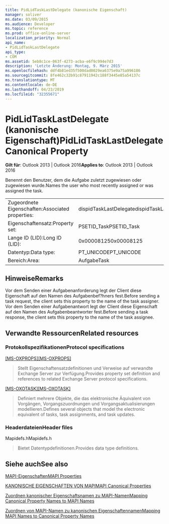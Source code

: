 ```yaml
---
title: PidLidTaskLastDelegate (kanonische Eigenschaft)
manager: soliver
ms.date: 03/09/2015
ms.audience: Developer
ms.topic: reference
ms.prod: office-online-server
localization_priority: Normal
api_name:
- PidLidTaskLastDelegate
api_type:
- COM
ms.assetid: 5eb8c1ce-063f-4273-acba-e6f9c994e7d3
description: 'Letzte Änderung: Montag, 9. März 2015'
ms.openlocfilehash: ddf4b81ed35f500dad0029ea6375e9a75a996186
ms.sourcegitcommit: 8fe462c32b91c87911942c188f3445e85a54137c
ms.translationtype: MT
ms.contentlocale: de-DE
ms.lasthandoff: 04/23/2019
ms.locfileid: "32355671"
---
```

# <a name="pidlidtasklastdelegate-canonical-property"></a><span data-ttu-id="7e4de-103">PidLidTaskLastDelegate (kanonische Eigenschaft)</span><span class="sxs-lookup"><span data-stu-id="7e4de-103">PidLidTaskLastDelegate Canonical Property</span></span>

  
  
<span data-ttu-id="7e4de-104">**Gilt für**: Outlook 2013 | Outlook 2016</span><span class="sxs-lookup"><span data-stu-id="7e4de-104">**Applies to**: Outlook 2013 | Outlook 2016</span></span> 
  
 <span data-ttu-id="7e4de-105">Benennt den Benutzer, dem die Aufgabe zuletzt zugewiesen oder zugewiesen wurde.</span><span class="sxs-lookup"><span data-stu-id="7e4de-105">Names the user who most recently assigned or was assigned the task.</span></span> 
  
|||
|:-----|:-----|
|<span data-ttu-id="7e4de-106">Zugeordnete Eigenschaften:</span><span class="sxs-lookup"><span data-stu-id="7e4de-106">Associated properties:</span></span>  <br/> |<span data-ttu-id="7e4de-107">dispidTaskLastDelegate</span><span class="sxs-lookup"><span data-stu-id="7e4de-107">dispidTaskLastDelegate</span></span>  <br/> |
|<span data-ttu-id="7e4de-108">Eigenschaftensatz:</span><span class="sxs-lookup"><span data-stu-id="7e4de-108">Property set:</span></span>  <br/> |<span data-ttu-id="7e4de-109">PSETID_Task</span><span class="sxs-lookup"><span data-stu-id="7e4de-109">PSETID_Task</span></span>  <br/> |
|<span data-ttu-id="7e4de-110">Lange ID (LID):</span><span class="sxs-lookup"><span data-stu-id="7e4de-110">Long ID (LID):</span></span>  <br/> |<span data-ttu-id="7e4de-111">0x00008125</span><span class="sxs-lookup"><span data-stu-id="7e4de-111">0x00008125</span></span>  <br/> |
|<span data-ttu-id="7e4de-112">Datentyp:</span><span class="sxs-lookup"><span data-stu-id="7e4de-112">Data type:</span></span>  <br/> |<span data-ttu-id="7e4de-113">PT_UNICODE</span><span class="sxs-lookup"><span data-stu-id="7e4de-113">PT_UNICODE</span></span>  <br/> |
|<span data-ttu-id="7e4de-114">Bereich:</span><span class="sxs-lookup"><span data-stu-id="7e4de-114">Area:</span></span>  <br/> |<span data-ttu-id="7e4de-115">Aufgabe</span><span class="sxs-lookup"><span data-stu-id="7e4de-115">Task</span></span>  <br/> |
   
## <a name="remarks"></a><span data-ttu-id="7e4de-116">Hinweise</span><span class="sxs-lookup"><span data-stu-id="7e4de-116">Remarks</span></span>

<span data-ttu-id="7e4de-117">Vor dem Senden einer Aufgabenanforderung legt der Client diese Eigenschaft auf den Namen des Aufgabenbef?hners fest.</span><span class="sxs-lookup"><span data-stu-id="7e4de-117">Before sending a task request, the client sets this property to the name of the task assigner.</span></span> <span data-ttu-id="7e4de-118">Vor dem Senden einer Aufgabenantwort legt der Client diese Eigenschaft auf den Namen des Aufgabenbeantworter fest.</span><span class="sxs-lookup"><span data-stu-id="7e4de-118">Before sending a task response, the client sets this property to the name of the task assignee.</span></span>
  
## <a name="related-resources"></a><span data-ttu-id="7e4de-119">Verwandte Ressourcen</span><span class="sxs-lookup"><span data-stu-id="7e4de-119">Related resources</span></span>

### <a name="protocol-specifications"></a><span data-ttu-id="7e4de-120">Protokollspezifikationen</span><span class="sxs-lookup"><span data-stu-id="7e4de-120">Protocol specifications</span></span>

<span data-ttu-id="7e4de-121">[[MS-OXPROPS]](https://msdn.microsoft.com/library/f6ab1613-aefe-447d-a49c-18217230b148%28Office.15%29.aspx)</span><span class="sxs-lookup"><span data-stu-id="7e4de-121">[[MS-OXPROPS]](https://msdn.microsoft.com/library/f6ab1613-aefe-447d-a49c-18217230b148%28Office.15%29.aspx)</span></span>
  
> <span data-ttu-id="7e4de-122">Stellt Eigenschaftensatzdefinitionen und Verweise auf verwandte Exchange Server zur Verfügung.</span><span class="sxs-lookup"><span data-stu-id="7e4de-122">Provides property set definition and references to related Exchange Server protocol specifications.</span></span>
    
<span data-ttu-id="7e4de-123">[[MS-OXOTASK]](https://msdn.microsoft.com/library/55600ec0-6195-4730-8436-59c7931ef27e%28Office.15%29.aspx)</span><span class="sxs-lookup"><span data-stu-id="7e4de-123">[[MS-OXOTASK]](https://msdn.microsoft.com/library/55600ec0-6195-4730-8436-59c7931ef27e%28Office.15%29.aspx)</span></span>
  
> <span data-ttu-id="7e4de-124">Definiert mehrere Objekte, die das elektronische Äquivalent von Vorgängen, Vorgangszuordnungen und Vorgangsaktualisierungen modellieren.</span><span class="sxs-lookup"><span data-stu-id="7e4de-124">Defines several objects that model the electronic equivalent of tasks, task assignments, and task updates.</span></span>
    
### <a name="header-files"></a><span data-ttu-id="7e4de-125">Headerdateien</span><span class="sxs-lookup"><span data-stu-id="7e4de-125">Header files</span></span>

<span data-ttu-id="7e4de-126">Mapidefs.h</span><span class="sxs-lookup"><span data-stu-id="7e4de-126">Mapidefs.h</span></span>
  
> <span data-ttu-id="7e4de-127">Bietet Datentypdefinitionen.</span><span class="sxs-lookup"><span data-stu-id="7e4de-127">Provides data type definitions.</span></span>
    
## <a name="see-also"></a><span data-ttu-id="7e4de-128">Siehe auch</span><span class="sxs-lookup"><span data-stu-id="7e4de-128">See also</span></span>



[<span data-ttu-id="7e4de-129">MAPI-Eigenschaften</span><span class="sxs-lookup"><span data-stu-id="7e4de-129">MAPI Properties</span></span>](mapi-properties.md)
  
[<span data-ttu-id="7e4de-130">KANONISCHE EIGENSCHAFTEN VON MAPI</span><span class="sxs-lookup"><span data-stu-id="7e4de-130">MAPI Canonical Properties</span></span>](mapi-canonical-properties.md)
  
[<span data-ttu-id="7e4de-131">Zuordnen kanonischer Eigenschaftsnamen zu MAPI-Namen</span><span class="sxs-lookup"><span data-stu-id="7e4de-131">Mapping Canonical Property Names to MAPI Names</span></span>](mapping-canonical-property-names-to-mapi-names.md)
  
[<span data-ttu-id="7e4de-132">Zuordnen von MAPI-Namen zu kanonischen Eigenschaftennamen</span><span class="sxs-lookup"><span data-stu-id="7e4de-132">Mapping MAPI Names to Canonical Property Names</span></span>](mapping-mapi-names-to-canonical-property-names.md)

